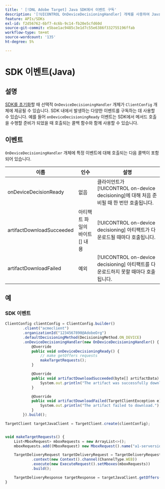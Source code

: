 ```yaml
---
title: ' [!DNL Adobe Target] Java SDK에서 이벤트 구독'
description: '[!UICONTROL OnDeviceDecisioningHandler] 개체를 사용하여 Java SDK 내에서 발생하는 다양한 이벤트를 구독하는 방법에 대해 알아봅니다.'
feature: APIs/SDKs
exl-id: f2d56762-6bf7-4c6b-9c14-fb20e5cfd60d
source-git-commit: e5bae1ac9485c3e1d7c55e6386f332755196ffab
workflow-type: tm+mt
source-wordcount: '135'
ht-degree: 5%

---
```


# SDK 이벤트(Java)

## 설명

[SDK를 초기화](initialize-sdk.md)할 때 선택적 `OnDeviceDecisioningHandler` 개체가 `ClientConfig` 개체에 제공될 수 있습니다. SDK 내에서 발생하는 다양한 이벤트를 구독하는 데 사용할 수 있습니다. 예를 들어 `onDeviceDecisioningReady` 이벤트는 SDK에서 메서드 호출을 수행할 준비가 되었을 때 호출되는 콜백 함수와 함께 사용할 수 있습니다.

## 이벤트

`OnDeviceDecisioningHandler` 개체에 특정 이벤트에 대해 호출되는 다음 콜백이 포함되어 있습니다.

| 이름 | 인수 | 설명 |
| --- | --- | --- |
| onDeviceDecisionReady | 없음 | 클라이언트가 [!UICONTROL on-device decisioning]에 대해 처음 준비될 때 한 번만 호출됩니다. |
| artifactDownloadSucceeded | 아티팩트 파일의 바이트[] 내용 | [!UICONTROL on-device decisioning] 아티팩트가 다운로드될 때마다 호출됩니다. |
| artifactDownloadFailed | 예외 | [!UICONTROL on-device decisioning] 아티팩트를 다운로드하지 못할 때마다 호출됩니다. |

## 예

### SDK 이벤트

```javascript {line-numbers="true"}
ClientConfig clientConfig = ClientConfig.builder()
        .client("acmeclient")
        .organizationId("1234567890@AdobeOrg")
        .defaultDecisioningMethod(DecisioningMethod.ON_DEVICE)
        .onDeviceDecisioningHandler(new OnDeviceDecisioningHandler() {
            @Override
            public void onDeviceDecisioningReady() {
                // make getOffers requests
                makeTargetRequests();
            }

            @Override
            public void artifactDownloadSucceeded(byte[] artifactData) {
                System.out.println("The artifact was successfully downloaded.");
            }

            @Override
            public void artifactDownloadFailed(TargetClientException e) {
                System.out.println("The artifact failed to download.");
            }
        }).build();

TargetClient targetJavaClient = TargetClient.create(clientConfig);


void makeTargetRequests() {
    List<MboxRequest> mboxRequests = new ArrayList<>();
    mboxRequests.add((MboxRequest) new MboxRequest().name("a1-serverside-ab").index(1));

    TargetDeliveryRequest targetDeliveryRequest = TargetDeliveryRequest.builder()
            .context(new Context().channel(ChannelType.WEB))
            .execute(new ExecuteRequest().setMboxes(mboxRequests))
            .build();

    TargetDeliveryResponse targetResponse = targetJavaClient.getOffers(targetDeliveryRequest);
}
```
